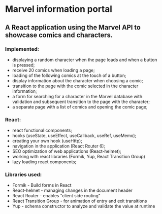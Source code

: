 # Marvel information portal

## A React application using the Marvel API to showcase comics and characters.

### Implemented:
- displaying a random character when the page loads and when a button is pressed;
- receive 20 comics when loading a page;
- loading of the following comics at the touch of a button;
- display information about the character when choosing a comic;
- transition to the page with the comic selected in the character information;
- a form for searching for a character in the Marvel database with validation and subsequent transition to the page with the character;
- a separate page with a list of comics and opening the comic page;

### React:
- react functional components;
- hooks (useState, useEffect, useCallback, useRef, useMemo);
- creating your own hook (useHttp);
- navigation in the application (React Router 6);
- SEO optimization of web applications (React-helmet);
- working with react libraries (Formik, Yup, React Transition Group)
- lazy loading react components;

### Libraries used:
- Formik - Build forms in React
- React-helmet - managing changes in the document header
- React Router - enables "client side routing"
- React Transition Group - for animation of entry and exit transitions
- Yup - schema constructor to analyze and validate the value at runtime
